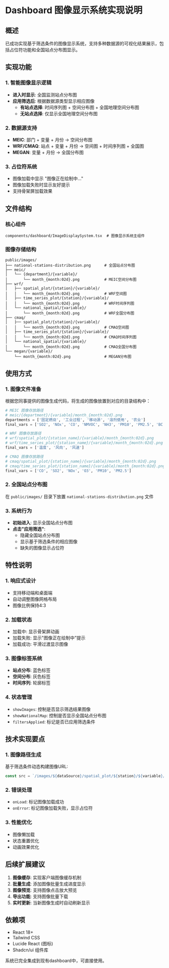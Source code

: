 # Dashboard 图像显示系统实现说明

## 概述

已成功实现基于筛选条件的图像显示系统，支持多种数据源的可视化结果展示，包括占位符功能和全国站点分布图显示。

## 实现功能

### 1. 智能图像显示逻辑
- **进入时显示**: 全国监测站点分布图
- **应用筛选后**: 根据数据源类型显示相应图像
  - **有站点选择**: 时间序列图 + 空间分布图 + 全国地理空间分布图
  - **无站点选择**: 仅显示全国地理空间分布图

### 2. 数据源支持
- **MEIC**: 部门 + 变量 + 月份 → 空间分布图
- **WRF/CMAQ**: 站点 + 变量 + 月份 → 空间图 + 时间序列图 + 全国图
- **MEGAN**: 变量 + 月份 → 全国分布图

### 3. 占位符系统
- 图像加载中显示 "图像正在绘制中..."
- 图像加载失败时显示友好提示
- 支持骨架屏加载效果

## 文件结构

### 核心组件
```
components/dashboard/ImageDisplaySystem.tsx  # 图像显示系统主组件
```

### 图像存储结构
```
public/images/
├── national-stations-distribution.png      # 全国站点分布图
├── meic/
│   └── {department}/{variable}/
│       └── month_{month:02d}.png           # MEIC空间分布图
├── wrf/
│   ├── spatial_plot/{station}/{variable}/
│   │   └── month_{month:02d}.png           # WRF空间图
│   ├── time_series_plot/{station}/{variable}/
│   │   └── month_{month:02d}.png           # WRF时间序列图
│   └── national_spatial/{variable}/
│       └── month_{month:02d}.png           # WRF全国分布图
├── cmaq/
│   ├── spatial_plot/{station}/{variable}/
│   │   └── month_{month:02d}.png           # CMAQ空间图
│   ├── time_series_plot/{station}/{variable}/
│   │   └── month_{month:02d}.png           # CMAQ时间序列图
│   └── national_spatial/{variable}/
│       └── month_{month:02d}.png           # CMAQ全国分布图
└── megan/{variable}/
    └── month_{month:02d}.png               # MEGAN分布图
```

## 使用方式

### 1. 图像文件准备
根据您同事提供的图像生成代码，将生成的图像放置到对应的目录结构中：

```python
# MEIC 图像存放路径
# meic/{department}/{variable}/month_{month:02d}.png
departments = ['固定燃烧', '工业过程', '移动源', '溶剂使用', '农业']
final_vars = ['SO2', 'NOx', 'CO', 'NMVOC', 'NH3', 'PM10', 'PM2.5', 'BC', 'OC', '甲烷']

# WRF 图像存放路径
# wrf/spatial_plot/{station_name}/{variable}/month_{month:02d}.png
# wrf/time_series_plot/{station_name}/{variable}/month_{month:02d}.png
final_vars = ['温度', '风向', '风速']

# CMAQ 图像存放路径  
# cmaq/spatial_plot/{station_name}/{variable}/month_{month:02d}.png
# cmaq/time_series_plot/{station_name}/{variable}/month_{month:02d}.png
final_vars = ['CO', 'SO2', 'NOx', 'O3', 'PM10', 'PM2.5']
```

### 2. 全国站点分布图
在 `public/images/` 目录下放置 `national-stations-distribution.png` 文件

### 3. 系统行为
- **初始进入**: 显示全国站点分布图
- **点击"应用筛选"**: 
  - 隐藏全国站点分布图
  - 显示基于筛选条件的相应图像
  - 缺失的图像显示占位符

## 特性说明

### 1. 响应式设计
- 支持移动端和桌面端
- 自动调整图像网格布局
- 图像比例保持4:3

### 2. 加载状态
- 加载中: 显示骨架屏动画
- 加载失败: 显示"图像正在绘制中"提示
- 加载成功: 平滑过渡显示图像

### 3. 图像标签系统
- **站点分布**: 蓝色标签
- **空间分布**: 灰色标签  
- **时间序列**: 轮廓标签

### 4. 状态管理
- `showImages`: 控制是否显示筛选结果图像
- `showNationalMap`: 控制是否显示全国站点分布图
- `filtersApplied`: 标记是否已应用筛选条件

## 技术实现要点

### 1. 图像路径生成
基于筛选条件动态构建图像URL:
```typescript
const src = `/images/${dataSource}/spatial_plot/${station}/${variable}/month_${month:02d}.png`
```

### 2. 错误处理
- `onLoad`: 标记图像加载成功
- `onError`: 标记图像加载失败，显示占位符

### 3. 性能优化
- 图像懒加载
- 状态重置优化
- 动画效果优化

## 后续扩展建议

1. **图像缓存**: 实现客户端图像缓存机制
2. **批量生成**: 添加图像批量生成进度显示
3. **图像预览**: 支持图像点击放大预览
4. **导出功能**: 支持图像批量下载
5. **实时更新**: 当新图像生成时自动刷新显示

## 依赖项

- React 18+
- Tailwind CSS
- Lucide React (图标)
- Shadcn/ui 组件库

系统已完全集成到现有dashboard中，可直接使用。